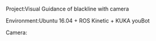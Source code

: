 Project:Visual Guidance of blackline with camera

Environment:Ubuntu 16.04 + ROS Kinetic + KUKA youBot

Camera:
